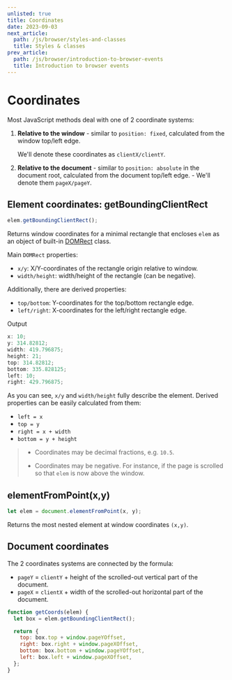 ```yaml
---
unlisted: true
title: Coordinates
date: 2023-09-03
next_article:
  path: /js/browser/styles-and-classes
  title: Styles & classes
prev_article:
  path: /js/browser/introduction-to-browser-events
  title: Introduction to browser events
---
```


# Coordinates

Most JavaScript methods deal with one of 2 coordinate systems:

1. **Relative to the window** - similar to `position: fixed`, calculated from the window top/left edge.

   We'll denote these coordinates as `clientX/clientY`.

2. **Relative to the document** - similar to `position: absolute` in the document root, calculated from the
   document top/left edge. - We'll denote them `pageX/pageY`.

## Element coordinates: getBoundingClientRect

```javascript
elem.getBoundingClientRect();
```

Returns window coordinates for a minimal rectangle that encloses `elem` as an object of built-in
[DOMRect](https://www.w3.org/TR/geometry-1/#domrect) class.

Main `DOMRect` properties:

- `x/y`: X/Y-coordinates of the rectangle origin relative to window.
- `width/height`: width/height of the rectangle (can be negative).

Additionally, there are derived properties:

- `top/bottom`: Y-coordinates for the top/bottom rectangle edge.
- `left/right`: X-coordinates for the left/right rectangle edge.

Output

```ts
x: 10;
y: 314.82812;
width: 419.796875;
height: 21;
top: 314.82812;
bottom: 335.828125;
left: 10;
right: 429.796875;
```

As you can see, `x/y` and `width/height` fully describe the element. Derived properties can be easily calculated
from them:

- `left = x`
- `top = y`
- `right = x + width`
- `bottom = y + height`

> - Coordinates may be decimal fractions, e.g. `10.5`.
>
> - Coordinates may be negative. For instance, if the page is scrolled so that `elem` is now above the window.

## elementFromPoint(x,y)

```javascript
let elem = document.elementFromPoint(x, y);
```

Returns the most nested element at window coordinates `(x,y)`.

## Document coordinates

The 2 coordinates systems are connected by the formula:

- `pageY` = `clientY` + height of the scrolled-out vertical part of the document.
- `pageX` = `clientX` + width of the scrolled-out horizontal part of the document.

```javascript
function getCoords(elem) {
  let box = elem.getBoundingClientRect();

  return {
    top: box.top + window.pageYOffset,
    right: box.right + window.pageXOffset,
    bottom: box.bottom + window.pageYOffset,
    left: box.left + window.pageXOffset,
  };
}
```
